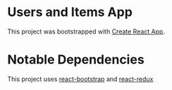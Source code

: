 # Users and Items App

This project was bootstrapped with [Create React App](https://github.com/facebook/create-react-app).

# Notable Dependencies
This project uses [react-bootstrap](https://react-bootstrap.github.io/) and [react-redux](https://react-redux.js.org/)


